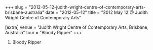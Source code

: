 +++
slug = "2012-05-12-judith-wright-centre-of-contemporary-arts-brisbane-australia"
date = "2012-05-12"
title = "2012 May 12 @ Judith Wright Centre of Contemporary Arts"

[extra]
venue = "Judith Wright Centre of Contemporary Arts, Brisbane, Australia"
tour = "Bloody Ripper"
+++


 1. Bloody Ripper


